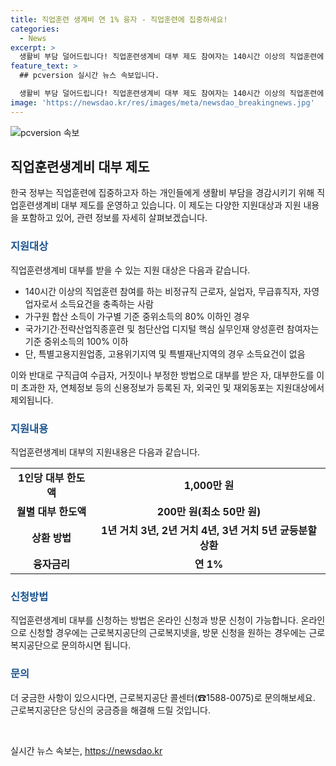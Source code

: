 ```yaml
---
title: 직업훈련 생계비 연 1% 융자 - 직업훈련에 집중하세요!
categories:
  - News
excerpt: >
  생활비 부담 덜어드립니다! 직업훈련생계비 대부 제도 참여자는 140시간 이상의 직업훈련에 참여하는 비정규직 근로자, 실업자, 무급휴직자, 자영업자 등입니다. 가구별 기준 중위소득의 80% 이하인 자가 대상이며 대부 한도액은 1,000만원(특별고용지원업종 등 예외 있음). 1%의 융자금리로 1~3년 거치 후 3~5년 동안 균등분할 상환 가능하며 온라인 및 방문 신청 가능합니다. 근로복지공단 콜센터(☎1588-0075)에서 문의하세요.
feature_text: >
  ## pcversion 실시간 뉴스 속보입니다.

  생활비 부담 덜어드립니다! 직업훈련생계비 대부 제도 참여자는 140시간 이상의 직업훈련에 참여하는 비정규직 근로자, 실업자, 무급휴직자, 자영업자 등입니다. 가구별 기준 중위소득의 80% 이하인 자가 대상이며 대부 한도액은 1,000만원(특별고용지원업종 등 예외 있음). 1%의 융자금리로 1~3년 거치 후 3~5년 동안 균등분할 상환 가능하며 온라인 및 방문 신청 가능합니다. 근로복지공단 콜센터(☎1588-0075)에서 문의하세요.
image: 'https://newsdao.kr/res/images/meta/newsdao_breakingnews.jpg'
---
```


<p><img src="https://newsdao.kr/res/images/meta/newsdao_breakingnews.jpg" alt="pcversion 속보" /></p>

<h2 data-ke-size="size26">직업훈련생계비 대부 제도</h2>

<p>한국 정부는 직업훈련에 집중하고자 하는 개인들에게 생활비 부담을 경감시키기 위해 직업훈련생계비 대부 제도를 운영하고 있습니다. 이 제도는 다양한 지원대상과 지원 내용을 포함하고 있어, 관련 정보를 자세히 살펴보겠습니다.</p>

<h3><b><span style="color: #1a5490;">지원대상</span></b></h3>

<p>직업훈련생계비 대부를 받을 수 있는 지원 대상은 다음과 같습니다.</p>

<ul>
  <li>140시간 이상의 직업훈련 참여를 하는 비정규직 근로자, 실업자, 무급휴직자, 자영업자로서 소득요건을 충족하는 사람</li>
  <li>가구원 합산 소득이 가구별 기준 중위소득의 80% 이하인 경우</li>
  <li>국가기간·전략산업직종훈련 및 첨단산업 디지털 핵심 실무인재 양성훈련 참여자는 기준 중위소득의 100% 이하</li>
  <li>단, 특별고용지원업종, 고용위기지역 및 특별재난지역의 경우 소득요건이 없음</li>
</ul>

<p>이와 반대로 구직급여 수급자, 거짓이나 부정한 방법으로 대부를 받은 자, 대부한도를 이미 초과한 자, 연체정보 등의 신용정보가 등록된 자, 외국인 및 재외동포는 지원대상에서 제외됩니다.</p>

<h3><b><span style="color: #1a5490;">지원내용</span></b></h3>

<p>직업훈련생계비 대부의 지원내용은 다음과 같습니다.</p>

<table>
  <tr>
    <td style="text-align: center; height: 17px;"><b>1인당 대부 한도액</b></td>
    <td style="text-align: center; height: 17px;"><b>1,000만 원</b></td>
  </tr>
  <tr>
    <td style="text-align: center; height: 17px;"><b>월별 대부 한도액</b></td>
    <td style="text-align: center; height: 17px;"><b>200만 원(최소 50만 원)</b></td>
  </tr>
  <tr>
    <td style="text-align: center; height: 17px;"><b>상환 방법</b></td>
    <td style="text-align: center; height: 17px;"><b>1년 거치 3년, 2년 거치 4년, 3년 거치 5년 균등분할 상환</b></td>
  </tr>
  <tr>
    <td style="text-align: center; height: 17px;"><b>융자금리</b></td>
    <td style="text-align: center; height: 17px;"><b>연 1%</b></td>
  </tr>
</table>

<h3><b><span style="color: #1a5490;">신청방법</span></b></h3>

<p>직업훈련생계비 대부를 신청하는 방법은 온라인 신청과 방문 신청이 가능합니다. 온라인으로 신청할 경우에는 근로복지공단의 근로복지넷을, 방문 신청을 원하는 경우에는 근로복지공단으로 문의하시면 됩니다.</p>

<h3><b><span style="color: #1a5490;">문의</span></b></h3>

<p>더 궁금한 사항이 있으시다면, 근로복지공단 콜센터(☎1588-0075)로 문의해보세요. 근로복지공단은 당신의 궁금증을 해결해 드릴 것입니다.</p>

<p data-ke-size="size16">&nbsp;</p>
실시간 뉴스 속보는, <a href="https://newsdao.kr" rel="dofollow">https://newsdao.kr</a>


